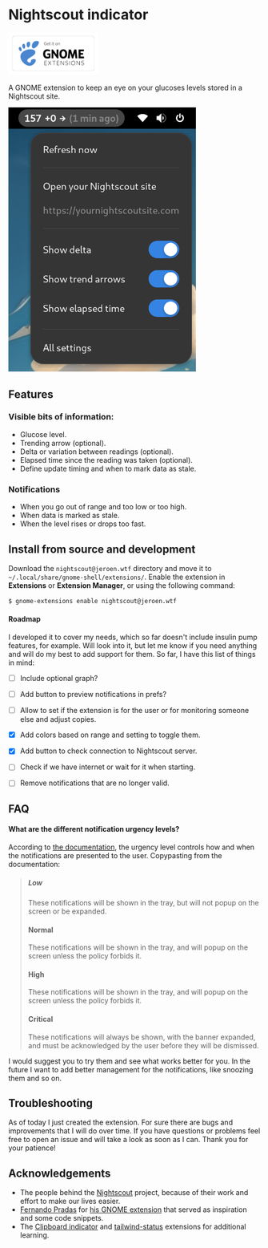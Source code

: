 # Nightscout indicator

<a href="https://extensions.gnome.org/extension/7388/nightscout/" target="_blank"><img src="images/get-it-on-ego.png" alt="Gnome Extensions badge" width="180" /></a>

A GNOME extension to keep an eye on your glucoses levels stored in a Nightscout site.

<img src="images/screenshot.png" alt="Menu screenshot of the indicator" width="375" />


## Features

### Visible bits of information:
- Glucose level.
- Trending arrow (optional).
- Delta or variation between readings (optional).
- Elapsed time since the reading was taken (optional).
- Define update timing and when to mark data as stale.

### Notifications
- When you go out of range and too low or too high.
- When data is marked as stale.
- When the level rises or drops too fast.


## Install from source and development

Download the `nightscout@jeroen.wtf` directory and move it to `~/.local/share/gnome-shell/extensions/`. Enable the extension in **Extensions** or **Extension Manager**, or using the following command:

```bash
$ gnome-extensions enable nightscout@jeroen.wtf
```

#### Roadmap

I developed it to cover my needs, which so far doesn't include insulin pump features, for example. Will look into it, but let me know if you need anything and will do my best to add support for them. So far, I have this list of things in mind:

- [ ] Include optional graph?
- [ ] Add button to preview notifications in prefs?
- [ ] Allow to set if the extension is for the user or for monitoring someone else and adjust copies.
- [x] Add colors based on range and setting to toggle them.
- [x] Add button to check connection to Nightscout server.
- [ ] Check if we have internet or wait for it when starting.
- [ ] Remove notifications that are no longer valid.


## FAQ

#### What are the different notification urgency levels?

According to [the documentation](https://gjs.guide/extensions/topics/notifications.html), the urgency level controls how and when the notifications are presented to the user. Copypasting from the documentation:

> ##### Low
> These notifications will be shown in the tray, but will not popup on the screen or be expanded.
>
> #### Normal
> These notifications will be shown in the tray, and will popup on the screen unless the policy forbids it.
>
> #### High
> These notifications will be shown in the tray, and will popup on the screen unless the policy forbids it.
>
> #### Critical
> These notifications will always be shown, with the banner expanded, and must be acknowledged by the user before they will be dismissed.

I would suggest you to try them and see what works better for you. In the future I want to add better management for the notifications, like snoozing them and so on.


## Troubleshooting

As of today I just created the extension. For sure there are bugs and improvements that I will do over time. If you have questions or problems feel free to open an issue and will take a look as soon as I can. Thank you for your patience!


## Acknowledgements

- The people behind the [Nightscout](https://nightscout.github.io/) project, because of their work and effort to make our lives easier.
- [Fernando Pradas](https://github.com/fnandot) for [his GNOME extension](https://github.com/fnandot/gnome-shell-extension-nightscout) that served as inspiration and some code snippets.
- The [Clipboard indicator](https://github.com/Tudmotu/gnome-shell-extension-clipboard-indicator/) and [tailwind-status](https://github.com/maxgallup/tailscale-status) extensions for additional learning.


